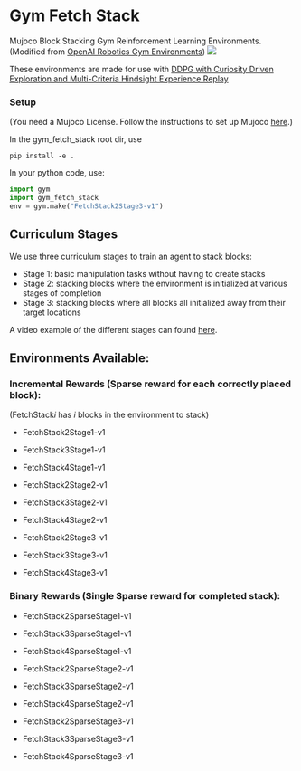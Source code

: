 # Gym Fetch Stack

Mujoco Block Stacking Gym Reinforcement Learning Environments.  
(Modified from [OpenAI Robotics Gym Environments](https://github.com/openai/gym/tree/master/gym/envs/robotics))
![](/media/stack4.png)

These environments are made for use with [DDPG with Curiosity Driven Exploration and Multi-Criteria Hindsight Experience Replay](https://github.com/CDMCH/ddpg-with-curiosity-and-multi-criteria-her)

### Setup
(You need a Mujoco License. Follow the instructions to set up Mujoco [here](https://github.com/openai/mujoco-py).)

In the gym_fetch_stack root dir, use
```
pip install -e .
```
In your python code, use:
```python
import gym
import gym_fetch_stack
env = gym.make("FetchStack2Stage3-v1")
```

## Curriculum Stages
We use three curriculum stages to train an agent to stack blocks:
- Stage 1: basic manipulation tasks without having to create stacks
- Stage 2: stacking blocks where the environment is initialized at various stages of completion
- Stage 3: stacking blocks where all blocks all initialized away from their target locations

A video example of the different stages can found [here](https://www.youtube.com/watch?v=Mrd_9cxydRQ&feature=youtu.be).

## Environments Available:
### Incremental Rewards (Sparse reward for each correctly placed block):
(FetchStack*i* has _i_ blocks in the environment to stack)

- FetchStack2Stage1-v1
- FetchStack3Stage1-v1
- FetchStack4Stage1-v1

- FetchStack2Stage2-v1
- FetchStack3Stage2-v1
- FetchStack4Stage2-v1

- FetchStack2Stage3-v1
- FetchStack3Stage3-v1
- FetchStack4Stage3-v1

### Binary Rewards (Single Sparse reward for completed stack):

- FetchStack2SparseStage1-v1
- FetchStack3SparseStage1-v1
- FetchStack4SparseStage1-v1

- FetchStack2SparseStage2-v1
- FetchStack3SparseStage2-v1
- FetchStack4SparseStage2-v1

- FetchStack2SparseStage3-v1
- FetchStack3SparseStage3-v1
- FetchStack4SparseStage3-v1
